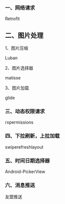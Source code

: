 
### 一、网络请求

Retrofit

## 二、图片处理

1、图片压缩

Luban

2、图片选择器

matisse

3、图片加载

glide

### 三、动态权限请求

rxpermissions
 

### 四、下拉刷新，上拉加载

swiperefreshlayout

### 五、时间日期选择器

Android-PickerView

### 六、消息推送

友盟推送